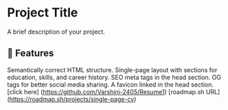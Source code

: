 # Project Title
A brief description of your project.

## 🚀 Features
Semantically correct HTML structure. Single-page layout with sections for education, skills, and career history. SEO meta tags in the head section. OG tags for better social media sharing. A favicon linked in the head section.
[click here] (https://github.com/Varshini-2405/Resume1)
[roadmap.sh URL] (https://roadmap.sh/projects/single-page-cv)
